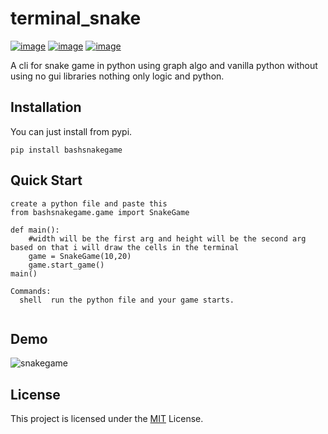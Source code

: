 # terminal_snake

[![image](https://img.shields.io/pypi/v/bashsnakegame.svg?style=flat)](https://pypi.python.org/pypi/tortoise-cli)
[![image](https://img.shields.io/github/license/sakthiRathinam/terminal_snake
)](https://github.com/sakthiRathinam/terminal_snake)
[![image](https://github.com/sakthiRathinam/terminal_snake/workflows/pypi/badge.svg)](https://github.com/sakthiRathinam/terminal_snake/actions?query=workflow:pypi)

A cli for snake game in python using graph algo and vanilla python without using no gui libraries nothing only logic and python.

## Installation

You can just install from pypi.

```shell
pip install bashsnakegame
```

## Quick Start

```                                                   
create a python file and paste this                                                                                                              
from bashsnakegame.game import SnakeGame

def main():
    #width will be the first arg and height will be the second arg based on that i will draw the cells in the terminal
    game = SnakeGame(10,20)
    game.start_game()
main()

Commands:
  shell  run the python file and your game starts.
  
```
## Demo
![snakegame](https://user-images.githubusercontent.com/61803261/177983429-9dd2361e-2dea-40f2-9e48-dbff87b52f8e.gif)

## License


This project is licensed under the
[MIT](https://github.com/tortoise/tortoise-cli/blob/main/LICENSE) License.
